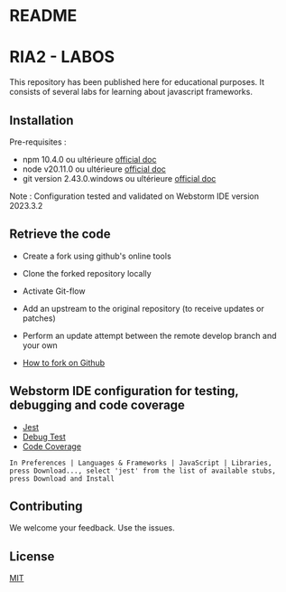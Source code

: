 # README

# RIA2 - LABOS

This repository has been published here for educational purposes. It consists of several labs for learning about javascript frameworks.

## Installation

Pre-requisites :

* npm 10.4.0 ou ultérieure [official doc](https://docs.npmjs.com/try-the-latest-stable-version-of-npm)
* node v20.11.0 ou ultérieure [official doc](https://nodejs.org/en/download)
* git version 2.43.0.windows ou ultérieure [official doc](https://git-scm.com/)

Note : Configuration tested and validated on Webstorm IDE version 2023.3.2

## Retrieve the code

* Create a fork using github's online tools
* Clone the forked repository locally
* Activate Git-flow
* Add an upstream to the original repository (to receive updates or patches)
* Perform an update attempt between the remote develop branch and your own

* [How to fork on Github](https://docs.github.com/en/pull-requests/collaborating-with-pull-requests/working-with-forks/fork-a-repo)

## Webstorm IDE configuration for testing, debugging and code coverage

* [Jest](https://www.jetbrains.com/help/webstorm/running-unit-tests-on-jest.html#ws_node_test_docker)
* [Debug Test](https://www.jetbrains.com/help/webstorm/running-unit-tests-on-jest.html#ws_jest_debugging_tests)
* [Code Coverage](https://www.jetbrains.com/help/webstorm/running-unit-tests-on-jest.html#ws_jest_code_coverage)

```
In Preferences | Languages & Frameworks | JavaScript | Libraries, press Download..., select 'jest' from the list of available stubs, press Download and Install
```

## Contributing
We welcome your feedback. Use the issues.

## License
[MIT](LICENCE.md)
